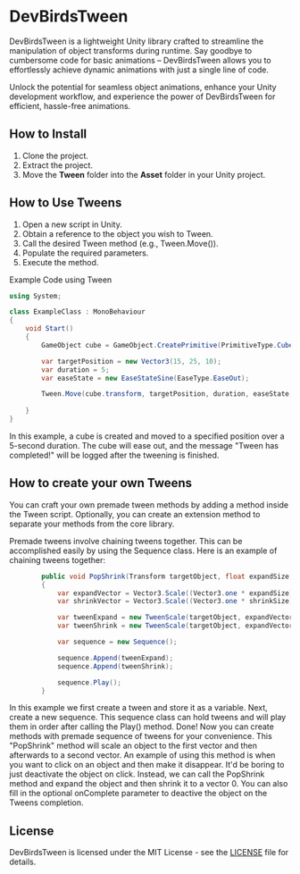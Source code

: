 # DevBirdsTween

DevBirdsTween is a lightweight Unity library crafted to streamline the manipulation of object transforms during runtime. Say goodbye to cumbersome code for basic animations – DevBirdsTween allows you to effortlessly achieve dynamic animations with just a single line of code.

Unlock the potential for seamless object animations, enhance your Unity development workflow, and experience the power of DevBirdsTween for efficient, hassle-free animations.

## How to Install
1. Clone the project.
2. Extract the project.
3. Move the **Tween** folder into the **Asset** folder in your Unity project.

## How to Use Tweens
1. Open a new script in Unity.
2. Obtain a reference to the object you wish to Tween.
3. Call the desired Tween method (e.g., Tween.Move()).
4. Populate the required parameters.
5. Execute the method.

Example Code using Tween

```csharp
using System;

class ExampleClass : MonoBehaviour
{
    void Start()
    {
        GameObject cube = GameObject.CreatePrimitive(PrimitiveType.Cube);

        var targetPosition = new Vector3(15, 25, 10);
        var duration = 5;
        var easeState = new EaseStateSine(EaseType.EaseOut);

        Tween.Move(cube.transform, targetPosition, duration, easeState, () => { Debug.Log("Tween has completed!"); });
        
    }
}
```

In this example, a cube is created and moved to a specified position over a 5-second duration. The cube will ease out, and the message "Tween has completed!" will be logged after the tweening is finished.

## How to create your own Tweens

You can craft your own premade tween methods by adding a method inside the Tween script. Optionally, you can create an extension method to separate your methods from the core library.

Premade tweens involve chaining tweens together. This can be accomplished easily by using the Sequence class. Here is an example of chaining tweens together:
```csharp
        public void PopShrink(Transform targetObject, float expandSize, float shrinkSize, float duration, Action onComplete = null)
        {
            var expandVector = Vector3.Scale((Vector3.one * expandSize), targetObject.localScale);
            var shrinkVector = Vector3.Scale((Vector3.one * shrinkSize), targetObject.localScale);

            var tweenExpand = new TweenScale(targetObject, expandVector, duration * 0.5f, new EaseStateQuad(EaseType.EaseIn));
            var tweenShrink = new TweenScale(targetObject, expandVector, shrinkVector, duration * 0.5f, new EaseStateQuad(EaseType.EaseOut), onComplete);

            var sequence = new Sequence();

            sequence.Append(tweenExpand);
            sequence.Append(tweenShrink);

            sequence.Play();
        }
 ```

In this example we first create a tween and store it as a variable. Next, create a new sequence. This sequence class can hold tweens and will play them in order after calling the Play() method. 
Done! Now you can create methods with premade sequence of tweens for your convenience. 
This "PopShrink" method will scale an object to the first vector and then afterwards to a second vector. An example of using this method is when you want to click on an object and then make it disappear.
It'd be boring to just deactivate the object on click. Instead, we can call the PopShrink method and expand the object and then shrink it to a vector 0. You can also fill in the optional onComplete parameter 
to deactive the object on the Tweens completion. 

## License

DevBirdsTween is licensed under the MIT License - see the [LICENSE](LICENSE) file for details.


